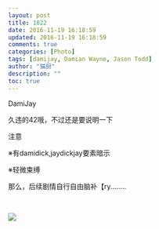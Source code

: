 ```yaml
---
layout: post
title: 1022
date: 2016-11-19 16:18:59
updated: 2016-11-19 16:18:59
comments: true
categories: [Photo]
tags: [damijay, Damian Wayne, Jason Todd]
author: "猫厨"
description: ""
toc: true
---
```


<p>DamiJay</p> 
<p>久违的42哦，不过还是要说明一下</p> 
<p>注意</p> 
<p>※有damidick,jaydickjay要素暗示</p> 
<p>※轻微束缚</p> 
<p>那么，后续剧情自行自由脑补【ry........</p> 
<p><br /></p>

![](https://nos.netease.com/imglf1/img/cVZNdzJtQk9JV2RUZ0tDMWRDOEIzWDNIVzZyL1VnWmNOb3ROSDEyZE4yVjlzN01xWitHL3d3PT0.jpg)